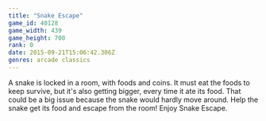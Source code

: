 ```yaml
---
title: "Snake Escape"
game_id: 40128
game_width: 439
game_height: 700
rank: 0
date: 2015-09-21T15:06:42.306Z
genres: arcade classics
---
```

A snake is locked in a room, with foods and coins. It must eat the foods to keep survive, but it's also getting bigger, every time it ate its food. That could be a big issue because the snake would hardly move around. Help the snake get its food and escape from the room! Enjoy Snake Escape.